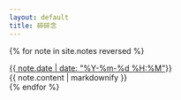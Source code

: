 ```yaml
---
layout: default
title: 碎碎念
---
```

{% for note in site.notes reversed %}
<div class="card" id="date-{{ note.date | date: "%Y-%m-%d %H:%M" }}{{ note.slug }}">
  <div class="date">
    <date>
    <a href="#date-{{ note.date | date: "%Y-%m-%d %H:%M" }}{{ note.slug }}">{{ note.date | date: "%Y-%m-%d %H:%M"}}</a>
    </date>
  </div>
  {{ note.content | markdownify }}
</div>
{% endfor %}
